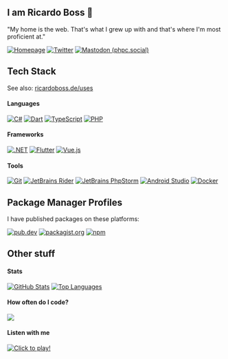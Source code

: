 ## I am Ricardo Boss 👋

"My home is the web. That's what I grew up with and that's where I'm most proficient at."

[![Homepage](https://img.shields.io/badge/ricardoboss.de-%2333aa66.svg?style=for-the-badge&logo=microsoft-edge&logoColor=white)](https://ricardoboss.de)
[![Twitter](https://img.shields.io/badge/@__ricardoboss-%231c9cea.svg?style=for-the-badge&logo=twitter&logoColor=white)](https://twitter.com/_ricardoboss)
<a rel="me nofollow" href="https://phpc.social/@ricardoboss"><img src="https://img.shields.io/badge/ricardoboss@phpc.social-%23006567.svg?style=for-the-badge&logo=mastodon&logoColor=white" alt="Mastodon (phpc.social)"></a>

## Tech Stack

See also: [ricardoboss.de/uses](https://ricardoboss.de/uses)

#### Languages

[![C#](https://img.shields.io/badge/C%23-%23239120.svg?style=for-the-badge&logo=c-sharp&logoColor=white)](#)
[![Dart](https://img.shields.io/badge/Dart-%230175c2.svg?style=for-the-badge&logo=dart&logoColor=white)](#)
[![TypeScript](https://img.shields.io/badge/TypeScript-%233178c6.svg?style=for-the-badge&logo=ts-node&logoColor=white)](#)
[![PHP](https://img.shields.io/badge/PHP-%23777bb4.svg?style=for-the-badge&logo=php&logoColor=white)](#)

#### Frameworks

[![.NET](https://img.shields.io/badge/.NET-%23512bd4.svg?style=for-the-badge)](#)
[![Flutter](https://img.shields.io/badge/Flutter-%2302569b.svg?style=for-the-badge&logo=flutter&logoColor=white)](#)
[![Vue.js](https://img.shields.io/badge/Vue.js-%234fc08d.svg?style=for-the-badge&logo=vue.js&logoColor=white)](#)

#### Tools

[![Git](https://img.shields.io/badge/Git-%23f05032.svg?style=for-the-badge&logo=git&logoColor=white)](#)
[![JetBrains Rider](https://img.shields.io/badge/Rider-%23000000.svg?style=for-the-badge&logo=rider&logoColor=white)](#)
[![JetBrains PhpStorm](https://img.shields.io/badge/PhpStorm-%23000000.svg?style=for-the-badge&logo=phpstorm&logoColor=white)](#)
[![Android Studio](https://img.shields.io/badge/Android_Studio-%233ddc84.svg?style=for-the-badge&logo=android-studio&logoColor=white)](#)
[![Docker](https://img.shields.io/badge/Docker-%232496ed.svg?style=for-the-badge&logo=docker&logoColor=white)](#)

## Package Manager Profiles

I have published packages on these platforms:

[![pub.dev](https://img.shields.io/badge/pub.dev-ricardoboss.de-%230175c2.svg?style=for-the-badge&logo=dart)](https://pub.dev/publishers/ricardoboss.de/packages)
[![packagist.org](https://img.shields.io/badge/Packagist-ricardoboss-%23f28d1a.svg?style=for-the-badge&logo=packagist)](https://packagist.org/packages/ricardoboss)
[![npm](https://img.shields.io/badge/npm-ricardoboss-%23cb3837.svg?style=for-the-badge&logo=npm)](https://www.npmjs.com/~ricardoboss)

## Other stuff

#### Stats

[![GitHub Stats](https://github-readme-stats.vercel.app/api?username=ricardoboss&include_all_commits=true&count_private=true)](#)
[![Top Languages](https://github-readme-stats.vercel.app/api/top-langs?username=ricardoboss&layout=compact&size_weight=0.5&count_weight=0.5&langs_count=8&hide=java)](#)

#### How often do I code?

[![](https://wakatime.com/share/@ricardoboss/37e82f0a-7ca7-4ebc-820e-f433c1547301.svg)](#)

#### Listen with me

[![Click to play!](https://spotify-github-profile.kittinanx.com/api/view?uid=9uch48y3s8j6b2vn9zmk67z7n&cover_image=true&theme=novatorem&show_offline=true&background_color=121212&interchange=true&bar_color=53b14f&bar_color_cover=true)](https://spotify-github-profile.kittinanx.com/api/view?uid=9uch48y3s8j6b2vn9zmk67z7n&redirect=true)
